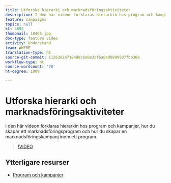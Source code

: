 ```yaml
---
title: Utforska hierarki och marknadsföringsaktiviteter
description: I den här videon förklaras hierarkin hos program och kampanjer i Adobe Campaign Standard (ACS), hur du skapar ett marknadsföringsprogram och hur du skapar en marknadsföringskampanj inom ett program.
feature: campaigns
topics: null
kt: 3892
thumbnail: 18465.jpg
doc-type: feature video
activity: Understand
team: WWFRE
translation-type: ht
source-git-commit: 11263e247184ddc6a8e3df6a8ed0899907fbb366
workflow-type: ht
source-wordcount: '78'
ht-degree: 100%

---
```



# Utforska hierarki och marknadsföringsaktiviteter

I den här videon förklaras hierarkin hos program och kampanjer, hur du skapar ett marknadsföringsprogram och hur du skapar en marknadsföringskampanj inom ett program.

>[!VIDEO](https://video.tv.adobe.com/v/18465?quality=12&captions=swe)

## Ytterligare resurser

* [Program och kampanjer](https://experienceleague.adobe.com/docs/campaign-standard/using/getting-started/marketing-plans/programs-and-campaigns.htm)
